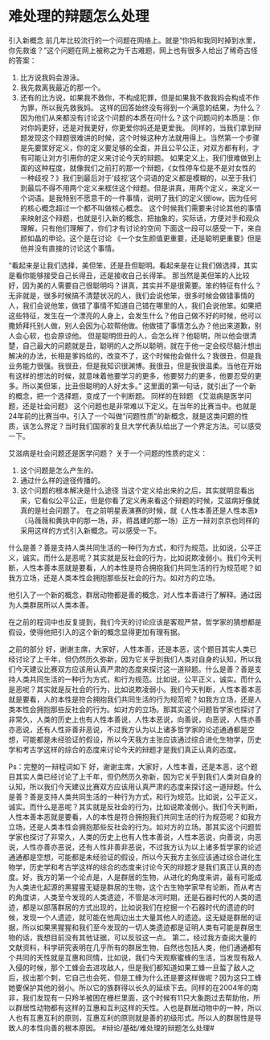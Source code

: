 # 难处理的辩题怎么处理
引入新概念
前几年比较流行的一个问题在网络上。就是“你妈和我同时掉到水里，你先救谁？”这个问题在网上被称之为千古难题，网上也有很多人给出了稀奇古怪的答案：
1. 比方说我妈会游泳。
2. 我先救离我最近的那一个。
3. 还有的比方说，如果我不救你，不构成犯罪，但是如果我不救我妈会构成不作为罪，所以我先救我妈。
这样的回答始终没有得到一个满意的结果，为什么？因为他们从来都没有讨论这个问题的本质在问什么？这个问题问的本质是：你对你妈更好，还是对我更好，你更爱你妈还是更爱我。
同样的，当我们拿到辩题发现这个辩题很难讲的时候，这个时候这种方法就用得上。当然第一个步骤是先要筐好定义，你的定义要足够的全面，并且公平公正，对双方都有利，才有可能让对方引用你的定义来讨论今天的辩题。
如果定义上，我们很难做到上面的这种程度，就像我们之前打的那一个辩题，《女性停车位是不是对女性的一种歧视？》我们到最后对于’歧视’这个词语的定义都是模糊的，以至于我们到最后不得不用两个定义来框住这个辩题。但是讲真，用两个定义，来定义一个词语。是我特别不愿意干的一件事情，说明了我们的定义很low。因为任何的核心概念超过一个都不叫做核心概念。
这个时候我们需要来讨论其他的事情来映射这个辩题，也就是引入新的概念，把抽象的，实际话，方便对手和观众理解，只有他们理解了，你们才有讨论的空间
下面这一段可以感受一下，来自颜如晶的申论。这个是在讨论
《一个女生颜值更重要，还是聪明更重要》但是他并没有直接的讨论这个事情。

“看起来是让我们选择，美但笨，还是丑但聪明。看起来是在让我们做选择，其实是看你能够接受自己长得丑，还是接收自己长得笨。
那当然是美但笨的人比较好，因为美的人需要自己很聪明吗？讲真，其实并不是很需要。笨的特征有什么？无非就是，很多时候搞不清楚状况的人，我们会说他笨，很多时候会做错事情的人，我们会说他笨，做错了事情不知道自己错在哪里的人，我们会说他笨。如果把这些特征，发生在一个漂亮的人身上，会发生什么？他自己做不好的时候，他可以撒娇拜托别人做，别人会因为心软帮他做。他做错了事情怎么办？他出来道歉，别人会心软，也会原谅他。
但是聪明但丑的人，会怎么样？他聪明，所以他会很清楚，自己最大的问题就是丑，聪明的人之所以聪明，就在于他一定会绞尽脑汁想出解决的办法，长相是爹妈给的，改变不了，这个时候他会做什么？我很丑，但是我业务能力很强。我很丑，但是我知识很渊博。我很丑，但是我很温柔。当他在开始有这样的想法的时候，就意味着他要学习的更多，他要努力的更多，他要忍受的更多。所以美但笨，比丑但聪明的人好太多。”
这里面的第一句话，就引出了一个新的概念，把一个选择题，变成了一个判断题。
同样的在辩题
《艾滋病是医学问题，还是社会问题》
这个问题也是非常难以下定义。在当年的比赛当中。也就是24年前的比赛当中。引入了一个叫做“问题性质”的新概念，就是这类问题的性质，该怎么界定？当时我们国家的复旦大学代表队给出了一个界定方法。可以感受一下。

艾滋病是社会问题还是医学问题？
关于一个问题的性质的定义：
1. 这个问题是怎么产生的。
2. 通过什么样的途径传播的。
3. 这个问题的根本解决是什么途径
当这个定义给出来的之后，其实就明显看出来，它看似公平公正，但是你看了定义再来看这个辩题的时候，艾滋病好像就真的是社会问题了。
在之前明星表演赛的时候，就《人性本善还是人性本恶》（马薇薇和黄执中的那一场，非，蒋昌建的那一场）正方一辩刘京京也同样的采用这样的方式引入新概念。可以感受一下。

什么是善？善是支持人类共同生活的一种行为方式，和行为规范。比如说，公平正义，诚实。而什么是恶呢？其实就是反社会的行为，比如说欺凌弱小。我们今天判断，人性本善本恶就是要看，人的本性是符合拥抱我们共同生活的行为规范呢？如我方立场，还是人类本性会拥抱那些反社会的行为。如对方的立场。

他引入了一个新的概念，群居动物都是善的概念，对人性本善进行了解释。通过因为人类群居所以人类本善。

在之前的程词中也反复提到，我们今天的讨论应该是客观严禁，哲学家的猜想都是假设，使得他把引入的这个新的概念显得更加有理有据。

之前的部分
好，谢谢主席，大家好，人性本善，还是本恶，这个题目其实人类已经讨论了上千年，但仍然历久弥新，因为它关乎到我们人类对自身的认知，所以我们今天建议比赛双方应该用认真严肃的态度来探讨这一道辩题。什么是善？善是支持人类共同生活的一种行为方式，和行为规范。比如说，公平正义，诚实。而什么是恶呢？其实就是反社会的行为，比如说欺凌弱小。我们今天判断，人性本善本恶就是要看，人的本性是符合拥抱我们共同生活的行为规范呢？如我方立场，还是人类本性会拥抱那些反社会的行为。如对方的立场。那其实这个问题哲学家也探讨了非常久，人类的历史上也有人性本善说，人性本恶说，向善说，向恶说，人性亦善亦恶说，还有人性非善非恶说，不过我方认为以上诸多哲学家的论述通通都是空想，可能都是未经验证的假设，所以今天我方主张应该通过综合进化生物学，历史学和考古学这样的综合的态度来讨论今天的辩题才是我们真正认真的态度。

Ps：完整的一辩程词如下
好，谢谢主席，大家好，人性本善，还是本恶，这个题目其实人类已经讨论了上千年，但仍然历久弥新，因为它关乎到我们人类对自身的认知，所以我们今天建议比赛双方应该用认真严肃的态度来探讨这一道辩题。什么是善？善是支持人类共同生活的一种行为方式，和行为规范。比如说，公平正义，诚实。而什么是恶呢？其实就是反社会的行为，比如说欺凌弱小。我们今天判断，人性本善本恶就是要看，人的本性是符合拥抱我们共同生活的行为规范呢？如我方立场，还是人类本性会拥抱那些反社会的行为。如对方的立场。那其实这个问题哲学家也探讨了非常久，人类的历史上也有人性本善说，人性本恶说，向善说，向恶说，人性亦善亦恶说，还有人性非善非恶说，不过我方认为以上诸多哲学家的论述通通都是空想，可能都是未经验证的假设，所以今天我方主张应该通过综合进化生物学，历史学和考古学这样的综合的态度来讨论今天的辩题才是我们真正认真的态度。好，我方的第一个论点是，人是群居的生物，从进化的角度来讲，最有可能成为人类进化起源的黑猩猩无疑是群居的生物，这个古生物学家早有论断，而从考古的角度讲，人类至今发现的人类遗迹，不管是冰河时期，还是石器时代的人类的遗迹，都是以部落群居的方式出现的，比如说我们在挖掘一个石器时代的遗迹的时候，发现一个人遗迹，就可能在他周边出土大量其他人的遗迹。这无疑是群居的证据，所以如果黑猩猩和我们至今发现的一切人类遗迹都是证明人类有可能是群居生物的话，我想目前没有其他证据，可以反驳这一点。
第二，经过我方查阅大量的文献资料，科学研究表明在几乎所有的群居生物，自然也包括人类，他们通通都有个共同的天性就是互惠和同情，比如说，我们今天观察蜜蜂的生活，当发现有敌人入侵的时候，那个工蜂会去进攻敌人，但是我们都知道如果工蜂一旦蜇了敌人之后，拔出那个刺，它自己也会死，但是工蜂为什么还是要这样做呢？因为这只工蜂她要保护其他的弱小。所以它的族群得以长久的延续下去。同样的在2004年的南非，我们发现有一只羚羊被困在栅栏里面，这个时候有11只大象跑过去帮助他，所以群居性动物都有这样的互惠和互利这样的天性。人也是群居动物中的一种，所以人也有互惠互利的原则，互惠互利的原则就是善的初级形式。所以人的群居性是导致人的本性向善的根本原因。
#辩论/基础/难处理的辩题怎么处理#